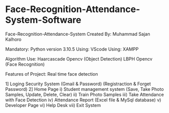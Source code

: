 # Face-Recognition-Attendance-System-Software
Face-Recognition-Attendance-System
Created By: Muhammad Sajan Kalhoro


Mandatory: Python version 3.10.5 
Using: VScode 
Using: XAMPP 

Algorithm Use:
Haarcascade Opencv (Object Detection)
LBPH Opencv (Face Recognition)

Features of Project:
Real time face detection

1] Loging Security System
			(Gmail & Password)
			(Registraction & Forget Password)
2] Home Page
i) Student management system
			(Save, Take Photo Samples, Update, Delete, Clear) 
ii) Train Photo Samples 
iii) Take Attendance with Face Detection 
iv) Attendance Report 
		(Excel file & MySql database) 
v) Developer Page
vi) Help Desk
vii) Exit System
